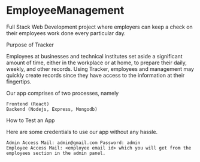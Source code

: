 # EmployeeManagement
Full Stack Web Development project where employers can keep a check on their employees work done every particular day.

Purpose of Tracker

Employees at businesses and technical institutes set aside a significant amount of time, either in the workplace or at home, to prepare their daily, weekly, and other records. Using Tracker, employees and management may quickly create records since they have access to the information at their fingertips.

Our app comprises of two processes, namely

    Frontend (React)
    Backend (Nodejs, Express, Mongodb)

How to Test an App

Here are some credentials to use our app without any hassle.

    Admin Access Mail: admin@gmail.com Password: admin
    Employee Access Mail: <employee email id> which you will get from the employees section in the admin panel.
